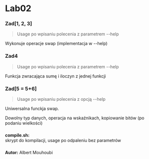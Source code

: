 # Lab02

### Zad[1, 2, 3] 
 > Usage po wpisaniu polecenia z parametrem --help

Wykonuje operacje swap (implementacja w --help)

### Zad4
 > Usage po wpisaniu polecenia z parametrem --help

Funkcja zwracająca sumę i iloczyn z jednej funkcji

### Zad[5 = 5+6]
 > Usage po wpisaniu polecenia z opcją --help

Uniwersalna funckja swap.

Dowolny typ danych, operacja na wskaźnikach, kopiowanie bitów (po podaniu wielkości)

###

**compile\.sh:**\
skrypt do kompilacji, usage po odpaleniu bez parametrów

###

**Autor:** Albert Mouhoubi
